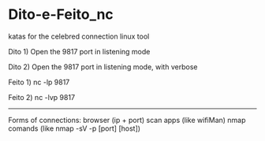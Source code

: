 # Dito-e-Feito_nc
katas for the celebred connection linux tool


Dito 1) Open the 9817 port in listening mode

Dito 2) Open the 9817 port in listening mode, with verbose


Feito 1) nc -lp 9817

Feito 2) nc -lvp 9817



------------------------


Forms of connections:
browser (ip + port)
scan apps (like wifiMan)
nmap comands (like nmap -sV -p [port] [host])


